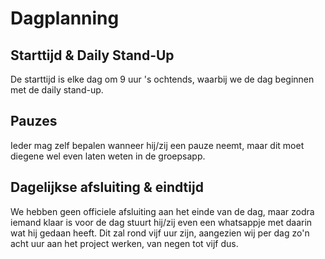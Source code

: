 # Dagplanning
## Starttijd & Daily Stand-Up
De starttijd is elke dag om 9 uur 's ochtends, waarbij we de dag beginnen met de daily stand-up.

## Pauzes
Ieder mag zelf bepalen wanneer hij/zij een pauze neemt, maar dit moet diegene wel even laten weten in de groepsapp.

## Dagelijkse afsluiting & eindtijd
We hebben geen officiele afsluiting aan het einde van de dag, maar zodra iemand klaar is voor de dag stuurt hij/zij even een whatsappje met daarin wat hij gedaan heeft. Dit zal rond vijf uur zijn, aangezien wij per dag zo'n acht uur aan het project werken, van negen tot vijf dus.
